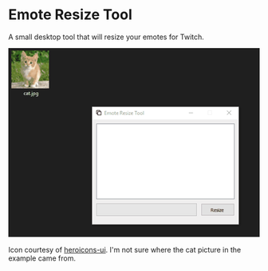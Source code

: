 # Emote Resize Tool

A small desktop tool that will resize your emotes for Twitch.

![](example.gif)

Icon courtesy of [heroicons-ui](https://github.com/sschoger/heroicons-ui). I'm not sure where the cat picture in the example came from. 
